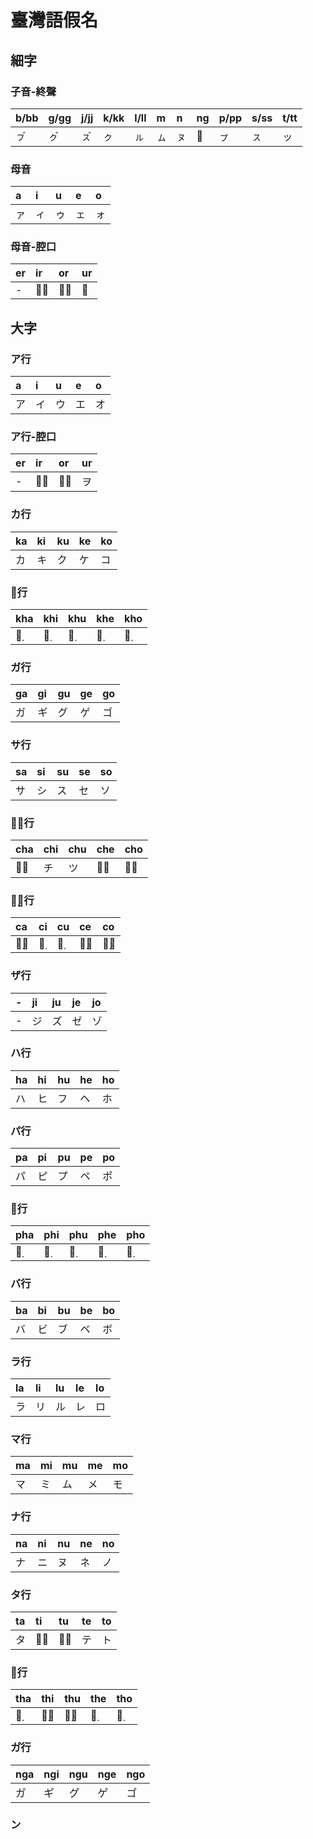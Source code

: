 # 臺灣語假名

## 細字

### 子音-終聲

| b/bb | g/gg | j/jj | k/kk | l/ll | m | n | ng | p/pp | s/ss | t/tt |
| :--- | :--- | :--- | :--- | :--- | :--- | :--- | :--- | :--- | :--- | :--- |
| ㇷ゙ | ㇰ゙ | ㇲ゙ | ㇰ | ㇽ | ㇺ | ㇴ | 𛅧 | ㇷ゚ | ㇲ | ッ |

### 母音

| a | i | u | e | o |
| :--- | :--- | :--- | :--- | :--- |
| ァ | ィ | ゥ | ェ | ォ |

### 母音-腔口

| er | ir | or | ur |
| :--- | :--- | :--- | :--- |
| - | ゥ̅ | ォ̅ | 𛅦 |

## 大字

### ア行

| a | i | u | e | o |
| :--- | :--- | :--- | :--- | :--- |
| ア | イ | ウ | エ | オ |

### ア行-腔口

| er | ir | or | ur |
| :--- | :--- | :--- | :--- |
| - | ウ̅ | オ̅ | ヲ |

### カ行

| ka | ki | ku | ke | ko |
| :--- | :--- | :--- | :--- | :--- |
| カ | キ | ク | ケ | コ |

### カ̣行

| kha | khi | khu | khe | kho |
| :--- | :--- | :--- | :--- | :--- |
| カ̣ | キ̣ | ク̣ | ケ̣ | コ̣ |

### ガ行

| ga | gi | gu | ge | go |
| :--- | :--- | :--- | :--- | :--- |
| ガ | ギ | グ | ゲ | ゴ |

### サ行

| sa | si | su | se | so |
| :--- | :--- | :--- | :--- | :--- |
| サ | シ | ス | セ | ソ |

### サ̅行

| cha | chi | chu | che | cho |
| :--- | :--- | :--- | :--- | :--- |
| サ̅ | チ | ツ | セ̅ | ソ̅ |

### サ̣̅行

| ca | ci | cu | ce | co |
| :--- | :--- | :--- | :--- | :--- |
| サ̣̅ | チ̣ | ツ̣ | セ̣̅ | ソ̣̅ |

### ザ行

| - | ji | ju | je | jo |
| :--- | :--- | :--- | :--- | :--- |
| - | ジ | ズ | ゼ | ゾ |

### ハ行

| ha | hi | hu | he | ho |
| :--- | :--- | :--- | :--- | :--- |
| ハ | ヒ | フ | ヘ | ホ |

### パ行

| pa | pi | pu | pe | po |
| :--- | :--- | :--- | :--- | :--- |
| パ | ピ | プ | ペ | ポ |

### パ̣行

| pha | phi | phu | phe | pho |
| :--- | :--- | :--- | :--- | :--- |
| パ̣ | ピ̣ | プ̣ | ペ̣ | ポ̣ |

### バ行

| ba | bi | bu | be | bo |
| :--- | :--- | :--- | :--- | :--- |
| バ | ビ | ブ | ベ | ボ |

### ラ行

| la | li | lu | le | lo |
| :--- | :--- | :--- | :--- | :--- |
| ラ | リ | ル | レ | ロ |

### マ行

| ma | mi | mu | me | mo |
| :--- | :--- | :--- | :--- | :--- |
| マ | ミ | ム | メ | モ |

### ナ行

| na | ni | nu | ne | no |
| :--- | :--- | :--- | :--- | :--- |
| ナ | ニ | ヌ | ネ | ノ |

### タ行

| ta | ti | tu | te | to |
| :--- | :--- | :--- | :--- | :--- |
| タ | チ̅ | ツ̅ | テ | ト |

### タ̣行

| tha | thi | thu | the | tho |
| :--- | :--- | :--- | :--- | :--- |
| タ̣ | チ̣̅ | ツ̣̅ | テ̣ | ト̣ |

### カ゚行

| nga | ngi | ngu | nge | ngo |
| :--- | :--- | :--- | :--- | :--- |
| カ゚ | キ゚ | ク゚ | ケ゚ | コ゚ |

### ン
